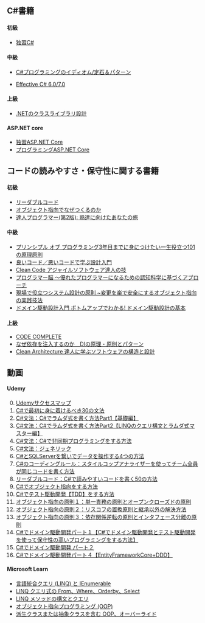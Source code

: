 ## C#書籍
#### 初級
* [独習C#](https://www.amazon.co.jp/%E7%8B%AC%E7%BF%92C-%E6%96%B0%E7%89%88-%E5%B1%B1%E7%94%B0-%E7%A5%A5%E5%AF%9B/dp/4798153826)  

#### 中級
* [C#プログラミングのイディオム/定石＆パターン](https://www.amazon.co.jp/dp/4297143070/ref=sspa_dk_detail_0?psc=1&pd_rd_i=4297143070&pd_rd_w=biwz7&content-id=amzn1.sym.f293be60-50b7-49bc-95e8-931faf86ed1e&pf_rd_p=f293be60-50b7-49bc-95e8-931faf86ed1e&pf_rd_r=0RJPQNG84RDKXBK8T2BR&pd_rd_wg=hhM3I&pd_rd_r=8b9025be-b9f0-4ea5-9d2d-c25c5f96cb1a&s=books&sp_csd=d2lkZ2V0TmFtZT1zcF9kZXRhaWw)  

* [Effective C# 6.0/7.0](https://www.amazon.co.jp/Effective-6-0-7-0-Bill-Wagner/dp/4798153869/ref=asc_df_4798153869?mcid=959b348c5ead3ade8b4c349917a7f79c&th=1&psc=1&tag=jpgo-22&linkCode=df0&hvadid=707442440817&hvpos=&hvnetw=g&hvrand=8309053639260558671&hvpone=&hvptwo=&hvqmt=&hvdev=c&hvdvcmdl=&hvlocint=&hvlocphy=9192375&hvtargid=pla-526880563671&psc=1&gad_source=1)

#### 上級
* [.NETのクラスライブラリ設計](https://www.amazon.co.jp/NET%E3%81%AE%E3%82%AF%E3%83%A9%E3%82%B9%E3%83%A9%E3%82%A4%E3%83%96%E3%83%A9%E3%83%AA%E8%A8%AD%E8%A8%88-%E3%83%9E%E3%82%A4%E3%82%AF%E3%83%AD%E3%82%BD%E3%83%95%E3%83%88%E9%96%A2%E9%80%A3%E6%9B%B8-Krzysztof-Cwalina%E3%80%81Jeremy-Barton%E3%80%81Brad/dp/4296080040)

#### ASP.NET core
* [独習ASP.NET Core](https://www.amazon.co.jp/%E7%8B%AC%E7%BF%92ASP-NET-Core-%E5%B1%B1%E7%94%B0-%E7%A5%A5%E5%AF%9B/dp/4798180556)
* [プログラミングASP.NET Core ](https://www.amazon.co.jp/%E3%83%97%E3%83%AD%E3%82%B0%E3%83%A9%E3%83%9F%E3%83%B3%E3%82%B0ASP-NET-Core-%E3%83%9E%E3%82%A4%E3%82%AF%E3%83%AD%E3%82%BD%E3%83%95%E3%83%88%E9%96%A2%E9%80%A3%E6%9B%B8-Dino-Esposito/dp/4822253805/ref=pd_sbs_d_sccl_3_10/356-3035231-4235129?pd_rd_w=l14Sr&content-id=amzn1.sym.13eb81e1-7d13-4eb9-803d-fea9198bc9c1&pf_rd_p=13eb81e1-7d13-4eb9-803d-fea9198bc9c1&pf_rd_r=3K9ES5GM255FW8TKHZYG&pd_rd_wg=tQRI7&pd_rd_r=4def02b7-be5b-447b-a0fb-124cc305943c&pd_rd_i=4822253805&psc=1)

## コードの読みやすさ・保守性に関する書籍
#### 初級
* [リーダブルコード](https://www.amazon.co.jp/%E3%83%AA%E3%83%BC%E3%83%80%E3%83%96%E3%83%AB%E3%82%B3%E3%83%BC%E3%83%89-%E2%80%95%E3%82%88%E3%82%8A%E8%89%AF%E3%81%84%E3%82%B3%E3%83%BC%E3%83%89%E3%82%92%E6%9B%B8%E3%81%8F%E3%81%9F%E3%82%81%E3%81%AE%E3%82%B7%E3%83%B3%E3%83%97%E3%83%AB%E3%81%A7%E5%AE%9F%E8%B7%B5%E7%9A%84%E3%81%AA%E3%83%86%E3%82%AF%E3%83%8B%E3%83%83%E3%82%AF-Theory-practice-Boswell/dp/4873115655/ref=sr_1_1?adgrpid=52747835709&dib=eyJ2IjoiMSJ9.wR-JBaDaQmNPVq6UR7vjZ1gbrdQYuE9JimQHnQmUJon3EKHrc9ppRA3MO8lareCvCIqDGN46Nad9jiJwX1waAtIlGHEB4Ui4m4r3Kc7Y89B35oASFTAmTMJf1k5FTQG4_55tyy6N6yhKtiWlkd9Kj68FSmTK8k2GeC4ll03H4DKcGl-c-Q7Xbzy0stJgv8bH8Gbzk7BlrjJISEZhxs1H0WQ0RsFL4-0J4z_ogR_7WtlCjPLy7XqlYzL2oA3_MYDIJxrinod2iv2_rRpWCN3TWHgcblfD8KVsWEr23CztVE4.rjisnRHtc29nGN7kQY0tsxlIo29XyJJvfKFEN2yvJm4&dib_tag=se&hvadid=679002720370&hvdev=c&hvlocphy=9192375&hvnetw=g&hvqmt=e&hvrand=15295703914245002267&hvtargid=kwd-334307148361&hydadcr=16038_13711627&jp-ad-ap=0&keywords=%E3%83%AA%E3%83%BC%E3%83%80%E3%83%96%E3%83%AB%E3%82%B3%E3%83%BC%E3%83%89&mcid=c68767f7579a3fc2b3bd4150e559aba3&qid=1748175260&sr=8-1)
* [オブジェクト指向でなぜつくるのか](https://www.amazon.co.jp/%E3%82%AA%E3%83%96%E3%82%B8%E3%82%A7%E3%82%AF%E3%83%88%E6%8C%87%E5%90%91%E3%81%A7%E3%81%AA%E3%81%9C%E3%81%A4%E3%81%8F%E3%82%8B%E3%81%AE%E3%81%8B-%E7%AC%AC3%E7%89%88-%E7%9F%A5%E3%81%A3%E3%81%A6%E3%81%8A%E3%81%8D%E3%81%9F%E3%81%84OOP%E3%80%81%E8%A8%AD%E8%A8%88%E3%80%81%E3%82%A2%E3%82%B8%E3%83%A3%E3%82%A4%E3%83%AB%E9%96%8B%E7%99%BA%E3%81%AE%E5%9F%BA%E7%A4%8E%E7%9F%A5%E8%AD%98-%E5%B9%B3%E6%BE%A4-%E7%AB%A0/dp/4296000187/ref=sr_1_1?adgrpid=155834158046&dib=eyJ2IjoiMSJ9.e30OlrPiMUS0F21N-jHe-2smrh-Gl4afN3Qdg4iMXJ3UNgbq-jo5-QeUAE9pPY-ssrViroNRP6XZkaaKQXX9AYNvG-FT2rJm1arpdLFCugH7OUeIeFoGW_jNLW0X2l7_hGZhCRX64DlaXwfZYuYglQ.Lm90cZK8O94cOeyEMgmuzo6rqnuFT8eXxXVm__N7-9U&dib_tag=se&gad_source=1&hvadid=685870450287&hvdev=c&hvlocphy=9192375&hvnetw=g&hvqmt=e&hvrand=3623135822871979940&hvtargid=kwd-2271449138553&hydadcr=5195_13321087&jp-ad-ap=0&keywords=%E3%82%AA%E3%83%96%E3%82%B8%E3%82%A7%E3%82%AF%E3%83%88%E6%8C%87%E5%90%91+%E3%81%A7+%E3%81%AA%E3%81%9C+%E3%81%A4%E3%81%8F%E3%82%8B+%E3%81%AE%E3%81%8B&mcid=8c0eff47de8d36d1baf3399745d50f2a&qid=1748178356&sr=8-1)
* [達人プログラマー(第2版): 熟達に向けたあなたの旅](https://www.amazon.co.jp/%E9%81%94%E4%BA%BA%E3%83%97%E3%83%AD%E3%82%B0%E3%83%A9%E3%83%9E%E3%83%BC-%E7%AC%AC2%E7%89%88-%E7%86%9F%E9%81%94%E3%81%AB%E5%90%91%E3%81%91%E3%81%9F%E3%81%82%E3%81%AA%E3%81%9F%E3%81%AE%E6%97%85-David-Thomas/dp/4274226298?tag=googhydr-22&source=dsa&hvcampaign=books&gad_source=1)
#### 中級
* [プリンシプル オブ プログラミング3年目までに身につけたい一生役立つ101の原理原則](https://www.amazon.co.jp/%E3%83%97%E3%83%AA%E3%83%B3%E3%82%B7%E3%83%97%E3%83%AB-%E3%82%AA%E3%83%96-%E3%83%97%E3%83%AD%E3%82%B0%E3%83%A9%E3%83%9F%E3%83%B3%E3%82%B03%E5%B9%B4%E7%9B%AE%E3%81%BE%E3%81%A7%E3%81%AB%E8%BA%AB%E3%81%AB%E3%81%A4%E3%81%91%E3%81%9F%E3%81%84%E4%B8%80%E7%94%9F%E5%BD%B9%E7%AB%8B%E3%81%A4101%E3%81%AE%E5%8E%9F%E7%90%86%E5%8E%9F%E5%89%87-%E4%B8%8A%E7%94%B0-%E5%8B%B2/dp/4798046140/ref=sr_1_3_sspa?__mk_ja_JP=%E3%82%AB%E3%82%BF%E3%82%AB%E3%83%8A&crid=2USGP4MS6E76I&dib=eyJ2IjoiMSJ9.2iovoibqJvNIAGOQxj1E771BYgPaI86Ee1NFYVYe9FvlY_pRb3voj8XOyjo4fpMaRYZlgt88tbrAMJQxiMqOFvqW_nJ3SG99vgYueNEUz1I.PQNg6hO4lg8cMHrjsKhIgcIdb7VAc603xdlIKewZxcg&dib_tag=se&keywords=%E3%83%97%E3%83%AD%E3%82%B0%E3%83%A9%E3%83%A0%E8%84%B3&qid=1748177166&sprefix=%E3%83%97%E3%83%AD%E3%82%B0%E3%83%A9%E3%83%A0%E8%84%B3%2Caps%2C206&sr=8-3-spons&sp_csd=d2lkZ2V0TmFtZT1zcF9hdGY&psc=1)
* [良いコード／悪いコードで学ぶ設計入門](https://www.amazon.co.jp/dp/4297146223/ref=sspa_dk_detail_2?psc=1&pd_rd_i=4297146223&pd_rd_w=yfAe1&content-id=amzn1.sym.f293be60-50b7-49bc-95e8-931faf86ed1e&pf_rd_p=f293be60-50b7-49bc-95e8-931faf86ed1e&pf_rd_r=J6G6S6H9V3SN3HKSB6XF&pd_rd_wg=dywPh&pd_rd_r=ce771dd9-7d63-474b-b4b9-08fc24e1899a&s=books&sp_csd=d2lkZ2V0TmFtZT1zcF9kZXRhaWw)
* [Clean Code アジャイルソフトウェア達人の技](https://www.amazon.co.jp/Clean-Code-%E3%82%A2%E3%82%B8%E3%83%A3%E3%82%A4%E3%83%AB%E3%82%BD%E3%83%95%E3%83%88%E3%82%A6%E3%82%A7%E3%82%A2%E9%81%94%E4%BA%BA%E3%81%AE%E6%8A%80-Robert-C-Martin/dp/4048930591)
* [プログラマー脳 ～優れたプログラマーになるための認知科学に基づくアプローチ](https://www.amazon.co.jp/%E3%83%97%E3%83%AD%E3%82%B0%E3%83%A9%E3%83%9E%E3%83%BC%E8%84%B3-%EF%BD%9E%E5%84%AA%E3%82%8C%E3%81%9F%E3%83%97%E3%83%AD%E3%82%B0%E3%83%A9%E3%83%9E%E3%83%BC%E3%81%AB%E3%81%AA%E3%82%8B%E3%81%9F%E3%82%81%E3%81%AE%E8%AA%8D%E7%9F%A5%E7%A7%91%E5%AD%A6%E3%81%AB%E5%9F%BA%E3%81%A5%E3%81%8F%E3%82%A2%E3%83%97%E3%83%AD%E3%83%BC%E3%83%81-%E3%83%95%E3%82%A7%E3%83%AA%E3%82%A8%E3%83%B3%E3%83%8C%E3%83%BB%E3%83%98%E3%83%AB%E3%83%9E%E3%83%B3%E3%82%B9-ebook/dp/B0BVDQM5H1/ref=sr_1_1?__mk_ja_JP=%E3%82%AB%E3%82%BF%E3%82%AB%E3%83%8A&crid=2USGP4MS6E76I&dib=eyJ2IjoiMSJ9.2iovoibqJvNIAGOQxj1E771BYgPaI86Ee1NFYVYe9FvlY_pRb3voj8XOyjo4fpMaRYZlgt88tbrAMJQxiMqOFvqW_nJ3SG99vgYueNEUz1I.PQNg6hO4lg8cMHrjsKhIgcIdb7VAc603xdlIKewZxcg&dib_tag=se&keywords=%E3%83%97%E3%83%AD%E3%82%B0%E3%83%A9%E3%83%A0%E8%84%B3&qid=1748177166&sprefix=%E3%83%97%E3%83%AD%E3%82%B0%E3%83%A9%E3%83%A0%E8%84%B3%2Caps%2C206&sr=8-1)
* [現場で役立つシステム設計の原則 ~変更を楽で安全にするオブジェクト指向の実践技法](https://www.amazon.co.jp/%E7%8F%BE%E5%A0%B4%E3%81%A7%E5%BD%B9%E7%AB%8B%E3%81%A4%E3%82%B7%E3%82%B9%E3%83%86%E3%83%A0%E8%A8%AD%E8%A8%88%E3%81%AE%E5%8E%9F%E5%89%87-%E5%A4%89%E6%9B%B4%E3%82%92%E6%A5%BD%E3%81%A7%E5%AE%89%E5%85%A8%E3%81%AB%E3%81%99%E3%82%8B%E3%82%AA%E3%83%96%E3%82%B8%E3%82%A7%E3%82%AF%E3%83%88%E6%8C%87%E5%90%91%E3%81%AE%E5%AE%9F%E8%B7%B5%E6%8A%80%E6%B3%95-%E5%A2%97%E7%94%B0-%E4%BA%A8/dp/477419087X)
* [ドメイン駆動設計入門 ボトムアップでわかる! ドメイン駆動設計の基本](https://www.amazon.co.jp/%E3%83%89%E3%83%A1%E3%82%A4%E3%83%B3%E9%A7%86%E5%8B%95%E8%A8%AD%E8%A8%88%E5%85%A5%E9%96%80-%E3%83%9C%E3%83%88%E3%83%A0%E3%82%A2%E3%83%83%E3%83%97%E3%81%A7%E3%82%8F%E3%81%8B%E3%82%8B-%E3%83%89%E3%83%A1%E3%82%A4%E3%83%B3%E9%A7%86%E5%8B%95%E8%A8%AD%E8%A8%88%E3%81%AE%E5%9F%BA%E6%9C%AC-%E6%88%90%E7%80%AC-%E5%85%81%E5%AE%A3/dp/479815072X/ref=pd_lpo_d_sccl_2/356-3035231-4235129?pd_rd_w=5Ych8&content-id=amzn1.sym.855d8f70-df76-4181-80b0-56e48ae3bb9b&pf_rd_p=855d8f70-df76-4181-80b0-56e48ae3bb9b&pf_rd_r=BVNSKP2H96ZDP2PEFTJ8&pd_rd_wg=FrIVp&pd_rd_r=4211c112-39a1-4f78-a27f-b23db3f41984&pd_rd_i=479815072X&psc=1)
#### 上級
* [CODE COMPLETE](https://www.amazon.co.jp/CODE-COMPLETE-%E7%AC%AC2%E7%89%88-%E4%B8%8A-%E5%AE%8C%E5%85%A8%E3%81%AA%E3%83%97%E3%83%AD%E3%82%B0%E3%83%A9%E3%83%9F%E3%83%B3%E3%82%B0%E3%82%92%E7%9B%AE%E6%8C%87%E3%81%97%E3%81%A6/dp/489100455X)
* [なぜ依存を注入するのか　DIの原理・原則とパターン](https://www.amazon.co.jp/%E3%81%AA%E3%81%9C%E4%BE%9D%E5%AD%98%E3%82%92%E6%B3%A8%E5%85%A5%E3%81%99%E3%82%8B%E3%81%AE%E3%81%8B-DI%E3%81%AE%E5%8E%9F%E7%90%86%E3%83%BB%E5%8E%9F%E5%89%87%E3%81%A8%E3%83%91%E3%82%BF%E3%83%BC%E3%83%B3-Compass-Books%E3%82%B7%E3%83%AA%E3%83%BC%E3%82%BA-Steven-Deursen/dp/4839983062/ref=sr_1_4?__mk_ja_JP=%E3%82%AB%E3%82%BF%E3%82%AB%E3%83%8A&crid=2CFF81CI249JM&dib=eyJ2IjoiMSJ9.idQ6PRJJIkElGw2jDAh4mw95ljvtCE7i1M9jo985bjYX8TzpLC1j8oNi1lNL_yRCZagjy5gnDA46U7BCQ3puSFOw2DSwBJjD_czQ3vcnq3Sl1B9Pl9qX-gI6wIHJSH-MpsuyIaVXKLYn3qOhZlIylh0ZZ5XGhh1UOS-PARQAF6Btq5taY89fVYZnZaU6tO_pdt6wyo5WurHSZsLthcKYqiKIyD4SsNUnlAQ1vsTzBm4.br3wxaTyPtaYql2fSEQcJ8MTPetaGBoqT-68FhtA6Uk&dib_tag=se&keywords=DI%E3%81%AE%E5%8E%9F%E5%89%87%E3%83%BB%E5%8E%9F%E7%90%86&qid=1748178951&s=books&sprefix=di%E3%81%AE%E5%8E%9F%E5%89%87+%E5%8E%9F%E7%90%86%2Cstripbooks%2C207&sr=1-4)
* [Clean Architecture 達人に学ぶソフトウェアの構造と設計](https://www.amazon.co.jp/Clean-Architecture-%E9%81%94%E4%BA%BA%E3%81%AB%E5%AD%A6%E3%81%B6%E3%82%BD%E3%83%95%E3%83%88%E3%82%A6%E3%82%A7%E3%82%A2%E3%81%AE%E6%A7%8B%E9%80%A0%E3%81%A8%E8%A8%AD%E8%A8%88-Robert-C-Martin/dp/4048930656/ref=pd_lpo_d_sccl_1/356-3035231-4235129?pd_rd_w=2C8Es&content-id=amzn1.sym.855d8f70-df76-4181-80b0-56e48ae3bb9b&pf_rd_p=855d8f70-df76-4181-80b0-56e48ae3bb9b&pf_rd_r=EXTBK6V1VNPV0DQ9DMSA&pd_rd_wg=kRoAn&pd_rd_r=059f3120-2db0-468c-b879-0e4e7f97f346&pd_rd_i=4048930656&psc=1)

## 動画
#### Udemy
0. [Udemyサクセスマップ](https://peacockanderson.com/successmap/)
1. [C#で最初に身に着けるべき30の文法](https://www.udemy.com/course/cskihonnoki/)
1. [C#文法：C#でラムダ式を書く方法Part1【基礎編】](https://www.udemy.com/course/lambda01/?couponCode=KEEPLEARNING)
1. [C#文法：C#でラムダ式を書く方法Part2【LINQのクエリ構文とラムダ式マスター編】](https://www.udemy.com/course/lambda02/?couponCode=KEEPLEARNING)
1. [C#文法：C#で非同期プログラミングをする方法](https://www.udemy.com/course/cs-asyncawait-1/?couponCode=KEEPLEARNING)
1. [C#文法：ジェネリック](https://www.udemy.com/course/generics/?couponCode=KEEPLEARNING)
1. [C#とSQLServerを繋いでデータを操作する4つの方法](https://www.udemy.com/course/cs_sqlserver1/?couponCode=ST19MT280525G2)
1. [C#のコーディングルール：スタイルコップアナライザーを使ってチーム全員が同じコードを書く方法](https://www.udemy.com/course/cs_coding_rules/?kw=C%23%E3%81%AE%E3%82%B3%E3%83%BC%E3%83%87%E3%82%A3%E3%83%B3%E3%82%B0%E3%83%AB%E3%83%BC&src=sac&couponCode=ST19MT280525G2)
1. [リーダブルコード：C#で読みやすいコードを書く50の方法](https://www.udemy.com/course/readable_code/?couponCode=ST19MT280525G2)
1. [C#でオブジェクト指向をする方法](https://www.udemy.com/course/object-1/?kw=C%23%E3%81%A7%E3%82%AA%E3%83%96%E3%82%B8%E3%82%A7%E3%82%AF%E3%83%88%E6%8C%87%E5%90%91%E3%82%92%E3%81%99%E3%82%8B%E6%96%B9&src=sac&couponCode=ST19MT280525G2)
1. [C#でテスト駆動開発【TDD】をする方法](https://www.udemy.com/course/cs-tdd01/?couponCode=ST19MT280525G2)
1. [オブジェクト指向の原則１：単一責務の原則とオープンクローズドの原則](https://www.udemy.com/course/objectfive1/?couponCode=ST19MT280525G2)
1. [オブジェクト指向の原則２：リスコフの置換原則と継承以外の解決方法](https://www.udemy.com/course/objectfive2/?couponCode=ST19MT280525G2)
1. [オブジェクト指向の原則３：依存関係逆転の原則とインタフェース分離の原則](https://www.udemy.com/course/objectfive3/?couponCode=ST19MT280525G2)
1. [C#でドメイン駆動開発パート１【C#でドメイン駆動開発とテスト駆動開発を使って保守性の高いプログラミングをする方法】](https://www.udemy.com/course/domain-1/?kw=C%23%E3%81%A7%E3%83%89%E3%83%A1%E3%82%A4%E3%83%B3%E9%A7%86%E5%8B%95%E9%96%8B%E7%99%BA%E3%83%91%E3%83%BC%E3%83%88%EF%BC%91&src=sac&couponCode=ST19MT280525G2)
1. [C#でドメイン駆動開発 パート２](https://www.udemy.com/course/domain-2/?couponCode=ST19MT280525G2)
1. [C#でドメイン駆動開発パート４【EntityFrameworkCore+DDD】](https://www.udemy.com/course/efcoreddd/?couponCode=ST19MT280525G2)

#### Microsoft Learn 
* [言語統合クエリ (LINQ) と IEnumerable](https://learn.microsoft.com/ja-jp/shows/csharp-for-beginners/language-integrated-query-linq-and-ienumerable-csharp-for-beginners)
* [LINQ クエリ式の From、Where、Orderby、Select](https://learn.microsoft.com/ja-jp/shows/csharp-for-beginners/linq-query-expressions-from-where-orderby-and-select-csharp-for-beginners)
* [LINQ メソッドの構文とクエリ](https://learn.microsoft.com/ja-jp/shows/csharp-for-beginners/linq-method-syntax-vs-query-csharp-for-beginners)
* [オブジェクト指向プログラミング (OOP) ](https://learn.microsoft.com/ja-jp/shows/csharp-for-beginners/object-oriented-programming-oop-csharp-for-beginners)
* [派生クラスまたは抽象クラスを含む OOP、オーバーライド](https://learn.microsoft.com/ja-jp/shows/csharp-for-beginners/oop-with-derived-or-abstract-classes-overrides-ienumerable-csharp-for-beginners)

